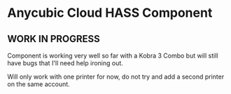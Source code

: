# Anycubic Cloud HASS Component

## WORK IN PROGRESS 

Component is working very well so far with a Kobra 3 Combo but will still have bugs that I'll need help ironing out.

Will only work with one printer for now, do not try and add a second printer on the same account.
